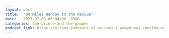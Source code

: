 ```yaml
---
layout: post
title:  "04 Miles Hendon to the Rescue"
date:   2023-07-09 06:04:00 -0500
categories: the-prince-and-the-pauper
podcast_link: https://nilbus-podcasts.s3.us-east-2.amazonaws.com/the-well-trained-mind/The%20Prince%20and%20the%20Pauper/04%20Miles%20Hendon%20to%20the%20Rescue.mp3
---
```


